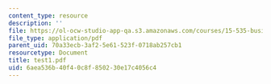 ```yaml
---
content_type: resource
description: ''
file: https://ol-ocw-studio-app-qa.s3.amazonaws.com/courses/15-535-business-analysis-using-financial-statements-spring-2003/6aea536b40f40c8f850230e17c4056c4_test1.pdf
file_type: application/pdf
parent_uid: 70a33ecb-3af2-5e61-523f-0718ab257cb1
resourcetype: Document
title: test1.pdf
uid: 6aea536b-40f4-0c8f-8502-30e17c4056c4
---
```

